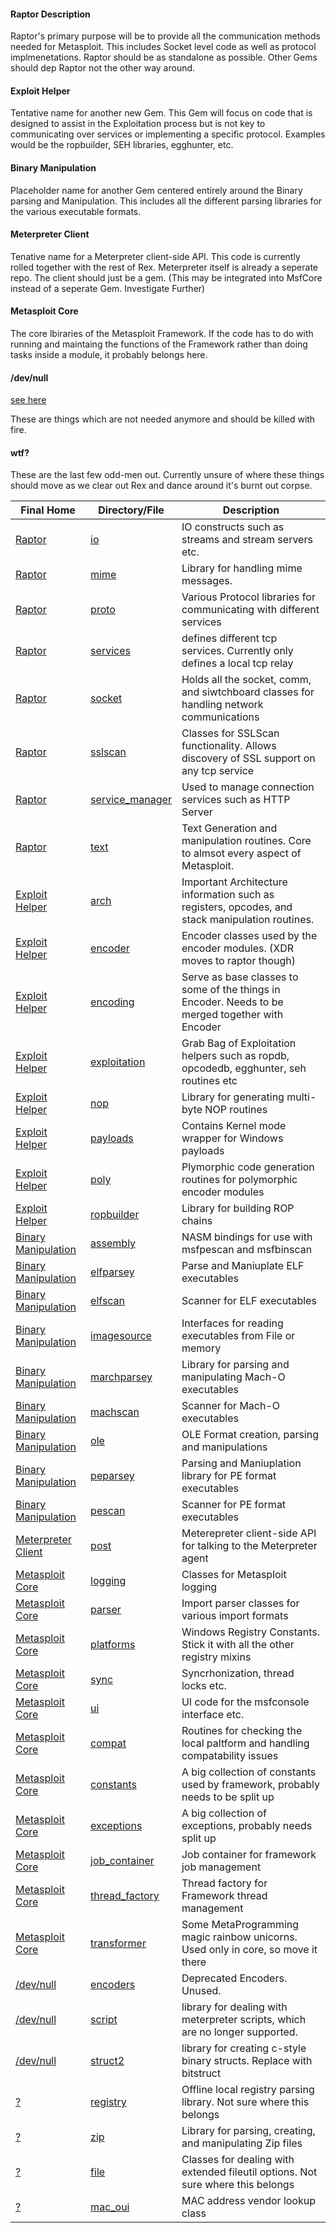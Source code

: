 #### Raptor Description
Raptor's primary purpose will be to provide all the communication methods needed for Metasploit. This includes Socket level code as well as protocol implmenetations. Raptor should be as standalone as possible. Other Gems should dep Raptor not the other way around.

#### Exploit Helper
Tentative name for another new Gem. This Gem will focus on code that is designed to assist in the Exploitation process but is not key to communicating over services or implementing a specific protocol. Examples would be the ropbuilder, SEH libraries, egghunter, etc.

#### Binary Manipulation
Placeholder name for another Gem centered entirely around the Binary parsing and Manipulation. This includes all the different parsing libraries for the various executable formats.

#### Meterpreter Client
Tenative name for a Meterpreter client-side API. This code is currently rolled together with the rest of Rex. Meterpreter itself is already a seperate repo. The client should just be a gem. (This may be integrated into MsfCore instead of a seperate Gem. Investigate Further)

#### Metasploit Core
The core lbiraries of the Metasploit Framework. If the code has to do with running and maintaing the functions of the Framework rather than doing tasks inside a module, it probably belongs here.

#### /dev/null
[see here](http://en.wikipedia.org/wiki//dev/null)

These are things which are not needed anymore and should be killed with fire.

#### wtf?
 These are the last few odd-men out. Currently unsure of where these things should move as we clear out Rex and dance around it's burnt out corpse.


| Final Home | Directory/File | Description |
| ---------- | -------------- | ----------- |
| [Raptor](https://github.com/rapid7/raptor/wiki/Rex-code-layout#raptor-description) | [io](https://github.com/rapid7/metasploit-framework/tree/master/lib/rex/io/) | IO constructs such as streams and stream servers etc.|
| [Raptor](https://github.com/rapid7/raptor/wiki/Rex-code-layout#raptor-description) | [mime](https://github.com/rapid7/metasploit-framework/tree/master/lib/rex/mime/) | Library for handling mime messages. |
| [Raptor](https://github.com/rapid7/raptor/wiki/Rex-code-layout#raptor-description) | [proto](https://github.com/rapid7/metasploit-framework/tree/master/lib/rex/proto) | Various Protocol libraries for communicating with different services |
| [Raptor](https://github.com/rapid7/raptor/wiki/Rex-code-layout#raptor-description) | [services](https://github.com/rapid7/metasploit-framework/tree/master/lib/rex/services) | defines different tcp services. Currently only defines a local tcp relay |
| [Raptor](https://github.com/rapid7/raptor/wiki/Rex-code-layout#raptor-description) | [socket](https://github.com/rapid7/metasploit-framework/tree/master/lib/rex/socket/) | Holds all the socket, comm, and siwtchboard classes for handling network communications |
| [Raptor](https://github.com/rapid7/raptor/wiki/Rex-code-layout#raptor-description) | [sslscan](https://github.com/rapid7/metasploit-framework/tree/master/lib/rex/sslscan/) | Classes for SSLScan functionality. Allows discovery of SSL support on any tcp service |
| [Raptor](https://github.com/rapid7/raptor/wiki/Rex-code-layout#raptor-description) | [service_manager](https://github.com/rapid7/metasploit-framework/tree/master/lib/rex/service_manager.rb) | Used to manage connection services such as HTTP Server |
| [Raptor](https://github.com/rapid7/raptor/wiki/Rex-code-layout#raptor-description) | [text](https://github.com/rapid7/metasploit-framework/tree/master/lib/rex/text.rb) | Text Generation and manipulation routines. Core to almsot every aspect of Metasploit. |
| [Exploit Helper](https://github.com/rapid7/raptor/wiki/Rex-code-layout#exploit-helper) | [arch](https://github.com/rapid7/metasploit-framework/tree/master/lib/rex/arch/) | Important Architecture information such as registers, opcodes, and stack manipulation routines. |
| [Exploit Helper](https://github.com/rapid7/raptor/wiki/Rex-code-layout#exploit-helper) | [encoder](https://github.com/rapid7/metasploit-framework/tree/master/lib/rex/encoder/) | Encoder classes used by the encoder modules. (XDR moves to raptor though) |
| [Exploit Helper](https://github.com/rapid7/raptor/wiki/Rex-code-layout#exploit-helper) | [encoding](https://github.com/rapid7/metasploit-framework/tree/master/lib/rex/encoding/) | Serve as base classes to some of the things in Encoder. Needs to be merged together with Encoder |
| [Exploit Helper](https://github.com/rapid7/raptor/wiki/Rex-code-layout#exploit-helper) | [exploitation](https://github.com/rapid7/metasploit-framework/tree/master/lib/rex/exploitation/) | Grab Bag of Exploitation helpers such as ropdb, opcodedb, egghunter, seh routines etc |
| [Exploit Helper](https://github.com/rapid7/raptor/wiki/Rex-code-layout#exploit-helper) | [nop](https://github.com/rapid7/metasploit-framework/tree/master/lib/rex/nop/) | Library for generating multi-byte NOP routines |
| [Exploit Helper](https://github.com/rapid7/raptor/wiki/Rex-code-layout#exploit-helper) | [payloads](https://github.com/rapid7/metasploit-framework/tree/master/lib/rex/payloads/) | Contains Kernel mode wrapper for Windows payloads |
| [Exploit Helper](https://github.com/rapid7/raptor/wiki/Rex-code-layout#exploit-helper) | [poly](https://github.com/rapid7/metasploit-framework/tree/master/lib/rex/poly/) | Plymorphic code generation routines for polymorphic encoder modules |
| [Exploit Helper](https://github.com/rapid7/raptor/wiki/Rex-code-layout#exploit-helper) | [ropbuilder](https://github.com/rapid7/metasploit-framework/tree/master/lib/rex/ropbuilder/) | Library for building ROP chains |
| [Binary Manipulation](https://github.com/rapid7/raptor/wiki/Rex-code-layout#binary-manipulation) | [assembly](https://github.com/rapid7/metasploit-framework/tree/master/lib/rex/assembly/) | NASM bindings for use with msfpescan and msfbinscan |
| [Binary Manipulation](https://github.com/rapid7/raptor/wiki/Rex-code-layout#binary-manipulation) | [elfparsey](https://github.com/rapid7/metasploit-framework/tree/master/lib/rex/elfparsey/) | Parse and Maniuplate ELF executables |
| [Binary Manipulation](https://github.com/rapid7/raptor/wiki/Rex-code-layout#binary-manipulation) | [elfscan](https://github.com/rapid7/metasploit-framework/tree/master/lib/rex/elfscan/) | Scanner for ELF executables |
| [Binary Manipulation](https://github.com/rapid7/raptor/wiki/Rex-code-layout#binary-manipulation) | [imagesource](https://github.com/rapid7/metasploit-framework/tree/master/lib/rex/image_source/) | Interfaces for reading executables from File or memory |
| [Binary Manipulation](https://github.com/rapid7/raptor/wiki/Rex-code-layout#binary-manipulation) | [marchparsey](https://github.com/rapid7/metasploit-framework/tree/master/lib/rex/machparsey/) | Library for parsing and manipulating Mach-O executables |
| [Binary Manipulation](https://github.com/rapid7/raptor/wiki/Rex-code-layout#binary-manipulation) | [machscan](https://github.com/rapid7/metasploit-framework/tree/master/lib/rex/machscan/) | Scanner for Mach-O executables |
| [Binary Manipulation](https://github.com/rapid7/raptor/wiki/Rex-code-layout#binary-manipulation) | [ole](https://github.com/rapid7/metasploit-framework/tree/master/lib/rex/ole/) | OLE Format creation, parsing and manipulations |
| [Binary Manipulation](https://github.com/rapid7/raptor/wiki/Rex-code-layout#binary-manipulation) | [peparsey](https://github.com/rapid7/metasploit-framework/tree/master/lib/rex/peparsey) | Parsing and Maniuplation library for PE format executables|
| [Binary Manipulation](https://github.com/rapid7/raptor/wiki/Rex-code-layout#binary-manipulation) | [pescan](https://github.com/rapid7/metasploit-framework/tree/master/lib/rex/pescan) | Scanner for PE format executables |
| [Meterpreter Client](https://github.com/rapid7/raptor/wiki/Rex-code-layout#meterpreter-client) | [post](https://github.com/rapid7/metasploit-framework/tree/master/lib/rex/post/) | Meterepreter client-side API for talking to the Meterpreter agent |
| [Metasploit Core](https://github.com/rapid7/raptor/wiki/Rex-code-layout#metasploit-core) | [logging](https://github.com/rapid7/metasploit-framework/tree/master/lib/rex/logging/) | Classes for Metasploit logging |
| [Metasploit Core](https://github.com/rapid7/raptor/wiki/Rex-code-layout#metasploit-core) | [parser](https://github.com/rapid7/metasploit-framework/tree/master/lib/rex/parser) | Import parser classes for various import formats |
| [Metasploit Core](https://github.com/rapid7/raptor/wiki/Rex-code-layout#metasploit-core) | [platforms](https://github.com/rapid7/metasploit-framework/tree/master/lib/rex/platforms/) | Windows Registry Constants. Stick it with all the other registry mixins |
| [Metasploit Core](https://github.com/rapid7/raptor/wiki/Rex-code-layout#metasploit-core) | [sync](https://github.com/rapid7/metasploit-framework/tree/master/lib/rex/sync/) | Syncrhonization, thread locks etc. |
| [Metasploit Core](https://github.com/rapid7/raptor/wiki/Rex-code-layout#metasploit-core) | [ui](https://github.com/rapid7/metasploit-framework/tree/master/lib/rex/ui/) | UI code for the msfconsole interface etc.|
| [Metasploit Core](https://github.com/rapid7/raptor/wiki/Rex-code-layout#metasploit-core) | [compat](https://github.com/rapid7/metasploit-framework/tree/master/lib/rex/compat.rb) | Routines for checking the local paltform and handling compatability issues |
| [Metasploit Core](https://github.com/rapid7/raptor/wiki/Rex-code-layout#metasploit-core) | [constants](https://github.com/rapid7/metasploit-framework/tree/master/lib/rex/constants.rb) | A big collection of constants used by framework, probably needs to be split up |
| [Metasploit Core](https://github.com/rapid7/raptor/wiki/Rex-code-layout#metasploit-core) | [exceptions](https://github.com/rapid7/metasploit-framework/tree/master/lib/rex/exceptions.rb) | A big collection of exceptions, probably needs split up |
| [Metasploit Core](https://github.com/rapid7/raptor/wiki/Rex-code-layout#metasploit-core) | [job_container](https://github.com/rapid7/metasploit-framework/tree/master/lib/rex/job_container.rb) | Job container for framework job management |
| [Metasploit Core](https://github.com/rapid7/raptor/wiki/Rex-code-layout#metasploit-core) | [thread_factory](https://github.com/rapid7/metasploit-framework/tree/master/lib/rex/thread_factory.rb) | Thread factory for Framework thread management |
| [Metasploit Core](https://github.com/rapid7/raptor/wiki/Rex-code-layout#metasploit-core) | [transformer](https://github.com/rapid7/metasploit-framework/tree/master/lib/rex/transformer.rb) | Some MetaProgramming magic rainbow unicorns. Used only in core, so move it there |
| [/dev/null](https://github.com/rapid7/raptor/wiki/Rex-code-layout#devnull) | [encoders](https://github.com/rapid7/metasploit-framework/tree/master/lib/rex/encoders/) | Deprecated Encoders. Unused.|
| [/dev/null](https://github.com/rapid7/raptor/wiki/Rex-code-layout#devnull) | [script](https://github.com/rapid7/metasploit-framework/tree/master/lib/rex//script/) | library for dealing with meterpreter scripts, which are no longer supported. |
| [/dev/null](https://github.com/rapid7/raptor/wiki/Rex-code-layout#devnull) | [struct2](https://github.com/rapid7/metasploit-framework/tree/master/lib/rex/struct2/) | library for creating c-style binary structs. Replace with bitstruct |
| [?](https://github.com/rapid7/raptor/wiki/Rex-code-layout#wtf) | [registry](https://github.com/rapid7/metasploit-framework/tree/master/lib/rex/registry/) |  Offline local registry parsing library. Not sure where this belongs |
| [?](https://github.com/rapid7/raptor/wiki/Rex-code-layout#wtf) | [zip](https://github.com/rapid7/metasploit-framework/tree/master/lib/rex/zip/) | Library for parsing, creating, and manipulating Zip files |
| [?](https://github.com/rapid7/raptor/wiki/Rex-code-layout#wtf) | [file](https://github.com/rapid7/metasploit-framework/tree/master/lib/rex/file.rb) | Classes for dealing with extended fileutil options. Not sure where this belongs |
| [?](https://github.com/rapid7/raptor/wiki/Rex-code-layout#wtf) | [mac_oui](https://github.com/rapid7/metasploit-framework/tree/master/lib/rex/mac_oui.rb) | MAC address vendor lookup class |
